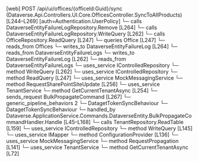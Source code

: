 [web] POST /api/ui/offices/{officeId:Guid}/sync  (Dataverse.Api.Controllers.UI.Core.OfficesController.SyncToAllProducts)  [L244–L269] [auth=Authentication.UserPolicy]
  └─ calls DataverseEntityFailureLogRepository.Remove [L264]
  └─ calls DataverseEntityFailureLogRepository.WriteQuery [L262]
  └─ calls OfficeRepository.ReadQuery [L247]
  └─ queries Office [L247]
    └─ reads_from Offices
  └─ writes_to DataverseEntityFailureLog [L264]
    └─ reads_from DataverseEntityFailureLogs
  └─ writes_to DataverseEntityFailureLog [L262]
    └─ reads_from DataverseEntityFailureLogs
  └─ uses_service IControlledRepository<DataverseEntityFailureLog>
    └─ method WriteQuery [L262]
  └─ uses_service IControlledRepository<Office>
    └─ method ReadQuery [L247]
  └─ uses_service MockMessagingService
    └─ method RequestSharePointSiteUpdate [L256]
  └─ uses_service TenantService
    └─ method GetCurrentTenantAsync [L254]
  └─ sends_request BulkPropagateCommand [L267]
    └─ generic_pipeline_behaviors 2
      └─ DatagetTokenSyncBehaviour
      └─ DatagetTokenSyncBehaviour
    └─ handled_by Dataverse.ApplicationService.Commands.DataverseEntity.BulkPropagateCommandHandler.Handle [L45–L168]
      └─ calls TenantRepository.ReadTable [L159]
      └─ uses_service IControlledRepository<DataverseEntityFailureLog>
        └─ method WriteQuery [L145]
      └─ uses_service IMapper
        └─ method ConfigurationProvider [L136]
      └─ uses_service MockMessagingService
        └─ method RequestPropagation [L141]
      └─ uses_service TenantService
        └─ method GetCurrentTenantAsync [L72]

